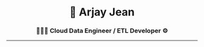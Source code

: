 <h1 align="center">🦾 Arjay Jean</h1>

<h3 align="center">👨🏾‍💻 Cloud Data Engineer / ETL Developer ⚙️</h3>
<hr>


<!--
**arjayjean/ArjayJean** is a ✨ _special_ ✨ repository because its `README.md` (this file) appears on your GitHub profile.

Here are some ideas to get you started:

- 🔭 I’m currently working on ...
- 🌱 I’m currently learning ...
- 👯 I’m looking to collaborate on ...
- 🤔 I’m looking for help with ...
- 💬 Ask me about ...
- 📫 How to reach me: ...
- 😄 Pronouns: ...
- ⚡ Fun fact: ...
-->
